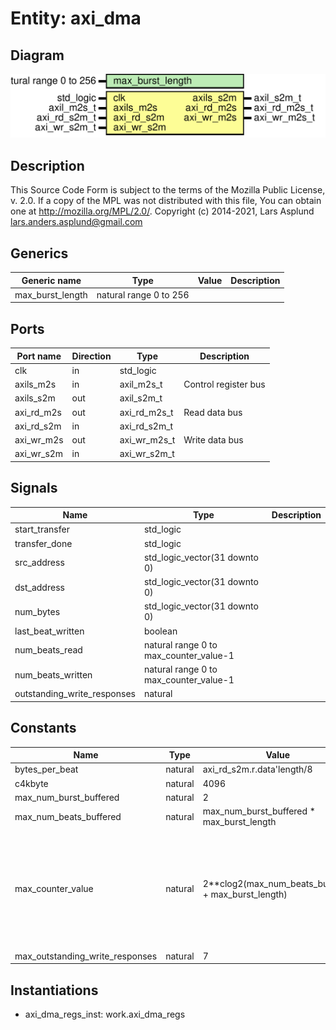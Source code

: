 # Entity: axi_dma

## Diagram

![Diagram](axi_dma.svg "Diagram")
## Description

This Source Code Form is subject to the terms of the Mozilla Public
License, v. 2.0. If a copy of the MPL was not distributed with this file,
You can obtain one at http://mozilla.org/MPL/2.0/.
Copyright (c) 2014-2021, Lars Asplund lars.anders.asplund@gmail.com
## Generics

| Generic name     | Type                   | Value | Description |
| ---------------- | ---------------------- | ----- | ----------- |
| max_burst_length | natural range 0 to 256 |       |             |
## Ports

| Port name  | Direction | Type         | Description          |
| ---------- | --------- | ------------ | -------------------- |
| clk        | in        | std_logic    |                      |
| axils_m2s  | in        | axil_m2s_t   | Control register bus |
| axils_s2m  | out       | axil_s2m_t   |                      |
| axi_rd_m2s | out       | axi_rd_m2s_t | Read data bus        |
| axi_rd_s2m | in        | axi_rd_s2m_t |                      |
| axi_wr_m2s | out       | axi_wr_m2s_t | Write data bus       |
| axi_wr_s2m | in        | axi_wr_s2m_t |                      |
## Signals

| Name                        | Type                                   | Description |
| --------------------------- | -------------------------------------- | ----------- |
| start_transfer              | std_logic                              |             |
| transfer_done               | std_logic                              |             |
| src_address                 | std_logic_vector(31 downto 0)          |             |
| dst_address                 | std_logic_vector(31 downto 0)          |             |
| num_bytes                   | std_logic_vector(31 downto 0)          |             |
| last_beat_written           | boolean                                |             |
| num_beats_read              | natural range 0 to max_counter_value-1 |             |
| num_beats_written           | natural range 0 to max_counter_value-1 |             |
| outstanding_write_responses | natural                                |             |
## Constants

| Name                            | Type    | Value                                                | Description                                                                                                                                                                                                                       |
| ------------------------------- | ------- | ---------------------------------------------------- | --------------------------------------------------------------------------------------------------------------------------------------------------------------------------------------------------------------------------------- |
| bytes_per_beat                  | natural |  axi_rd_s2m.r.data'length/8                          |                                                                                                                                                                                                                                   |
| c4kbyte                         | natural |  4096                                                |                                                                                                                                                                                                                                   |
| max_num_burst_buffered          | natural |  2                                                   |                                                                                                                                                                                                                                   |
| max_num_beats_buffered          | natural |  max_num_burst_buffered * max_burst_length           |                                                                                                                                                                                                                                   |
| max_counter_value               | natural |  2**clog2(max_num_beats_buffered + max_burst_length) | The maximum difference between two counters can only bemax_num_beats_buffered + max_burst_lengthThus it is enough to compare counters MOD max_num_beats_bufferedWe round up to nearest power of two to avoid non power of two MOD |
| max_outstanding_write_responses | natural |  7                                                   |                                                                                                                                                                                                                                   |
## Instantiations

- axi_dma_regs_inst: work.axi_dma_regs
